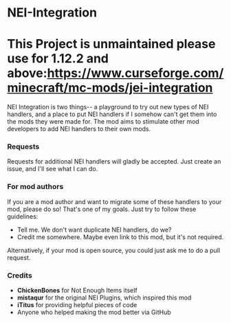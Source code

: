 NEI-Integration
===============

# This Project is unmaintained please use for 1.12.2 and above:https://www.curseforge.com/minecraft/mc-mods/jei-integration

NEI Integration is two things-- a playground to try out new types of NEI handlers, and a place to put NEI handlers if I somehow can't get them into the mods they were made for. The mod aims to stimulate other mod developers to add NEI handlers to their own mods.  
  
### Requests
Requests for additional NEI handlers will gladly be accepted. Just create an issue, and I'll see what I can do.  
  
### For mod authors
If you are a mod author and want to migrate some of these handlers to your mod, please do so! That's one of my goals. Just try to follow these guidelines:
- Tell me. We don't want duplicate NEI handlers, do we?
- Credit me somewhere. Maybe even link to this mod, but it's not required.

Alternatively, if your mod is open source, you could just ask me to do a pull request.

### Credits
* **ChickenBones** for Not Enough Items itself
* **mistaqur** for the original NEI Plugins, which inspired this mod
* **iTitus** for providing helpful pieces of code
* Anyone who helped making the mod better via GitHub
